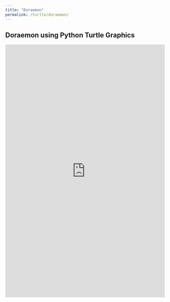 ```yaml
---
title: "Doraemon"
permalink: /turtle/doraemon/
---
```


## Doraemon using Python Turtle Graphics

<iframe src="https://trinket.io/embed/python/267f33b156?runOption=run&start=result" width="100%" height="800" frameborder="0" marginwidth="0" marginheight="0" allowfullscreen></iframe>
